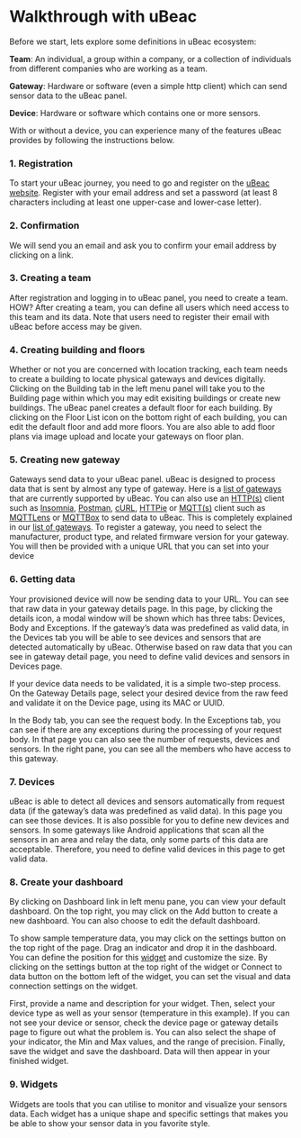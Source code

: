 # Walkthrough with uBeac

Before we start, lets explore some definitions in uBeac ecosystem:

**Team**: An individual, a group within a company, or a collection of individuals from different companies who are working as a team.

**Gateway**: Hardware or software (even a simple http client) which can send sensor data to the uBeac panel.

**Device**: Hardware or software which contains one or more sensors.

With or without a device, you can experience many of the features uBeac provides by following the instructions below.

### 1. Registration

To start your uBeac journey, you need to go and register on the [uBeac website](https://app.ubeac.io/register). Register with your email address and set a password (at least 8 characters including at least one upper-case and lower-case letter).

### 2. Confirmation

We will send you an email and ask you to confirm your email address by clicking on a link.

### 3. Creating a team

After registration and logging in to uBeac panel, you need to create a team. HOW? After creating a team, you can define all users which need access to this team and its data. Note that users need to register their email with uBeac before access may be given.

### 4. Creating building and floors

Whether or not you are concerned with location tracking, each team needs to create a building to locate physical gateways and devices digitally. Clicking on the Building tab in the left menu panel will take you to the Building page within which you may edit exisiting buildings or create new buildings. The uBeac panel creates a default floor for each building. By clicking on the Floor List icon on the bottom right of each building, you can edit the default floor and add more floors. You are also able to add floor plans via image upload and locate your gateways on floor plan.

### 5. Creating new gateway

Gateways send data to your uBeac panel. uBeac is designed to process data that is sent by almost any type of gateway. Here is a [list of gateways](./GatewayList.md) that are currently supported by uBeac. You can also use an [HTTP(s)](/uBeacProtocols.md#http-protocol-and-methods) client such as [Insomnia](https://insomnia.rest/), [Postman](https://www.getpostman.com/), [cURL](https://curl.haxx.se/), [HTTPie](https://httpie.org/) or [MQTT(s)](./uBeacProtocols.md#mqtt-protocol-and-methods) client such as [MQTTLens](https://chrome.google.com/webstore/detail/mqttlens/hemojaaeigabkbcookmlgmdigohjobjm?hl=en) or [MQTTBox](http://workswithweb.com/mqttbox.html) to send data to uBeac. This is completely explained in our [list of gateways](./GatewayList.md). To register a gateway, you need to select the manufacturer, product type, and related firmware version for your gateway. You will then be provided with a unique URL that you can set into your device

### 6. Getting data

Your provisioned device will now be sending data to your URL. You can see that raw data in your gateway details page. In this page, by clicking the details icon, a modal window will be shown which has three tabs: Devices, Body and Exceptions. If the gateway’s data was predefined as valid data, in the Devices tab you will be able to see devices and sensors that are detected automatically by uBeac. Otherwise based on raw data that you can see in gateway detail page, you need to define valid devices and sensors in Devices page.

If your device data needs to be validated, it is a simple two-step process. On the Gateway Details page, select your desired device from the raw feed and validate it on the Device page, using its MAC or UUID.

In the Body tab, you can see the request body. In the Exceptions tab, you can see if there are any exceptions during the processing of your request body. In that page you can also see the number of requests, devices and sensors. In the right pane, you can see all the members who have access to this gateway.

### 7. Devices

uBeac is able to detect all devices and sensors automatically from request data (if the gateway’s data was predefined as valid data). In this page you can see those devices. It is also possible for you to define new devices and sensors. In some gateways like Android applications that scan all the sensors in an area and relay the data, only some parts of this data are acceptable. Therefore, you need to define valid devices in this page to get valid data.

### 8. Create your dashboard

By clicking on Dashboard link in left menu pane, you can view your default dashboard. On the top right, you may click on the Add button to create a new dashboard. You can also choose to edit the default dashboard.

To show sample temperature data, you may click on the settings button on the top right of the page. Drag an indicator and drop it in the dashboard. You can define the position for this [widget](#9-widgets) and customize the size. By clicking on the settings button at the top right of the widget or Connect to data button on the bottom left of the widget, you can set the visual and data connection settings on the widget.

First, provide a name and description for your widget. Then, select your device type as well as your sensor (temperature in this example). If you can not see your device or sensor, check the device page or gateway details page to figure out what the problem is. 
You can also select the shape of your indicator, the Min and Max values, and the range of precision. Finally, save the widget and save the dashboard. Data will then appear in your finished widget.

### 9. Widgets

Widgets are tools that you can utilise to monitor and visualize your sensors data. Each widget has a unique shape and specific settings that makes you be able to show your sensor data in you favorite style. 
